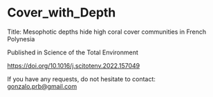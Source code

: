 # Cover_with_Depth

Title: Mesophotic depths hide high coral cover communities in French Polynesia

Published in Science of the Total Environment

https://doi.org/10.1016/j.scitotenv.2022.157049 

If you have any requests, do not hesitate to contact: gonzalo.prb@gmail.com
